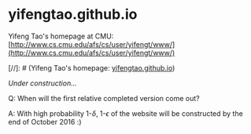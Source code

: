# yifengtao.github.io
Yifeng Tao's homepage at CMU: [http://www.cs.cmu.edu/afs/cs/user/yifengt/www/](http://www.cs.cmu.edu/afs/cs/user/yifengt/www/)

[//]: # (Yifeng Tao's homepage: [yifengtao.github.io](https://yifengtao.github.io))





*Under construction...*

Q: When will the first relative completed version come out?

A: With high probability 1-$\delta$, 1-$\epsilon$ of the website will be constructed by the end of October 2016 :)
